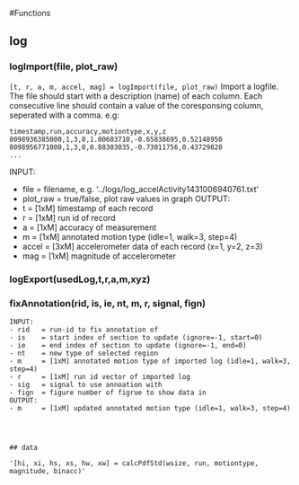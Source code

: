 #Functions

## log

### logImport(file, plot_raw)
```[t, r, a, m, accel, mag] = logImport(file, plot_raw)```
Import a logfile. The file should start with a description (name) of each column. Each consecutive line should contain a value of the coresponsing column, seperated with a comma. e.g:
```
timestamp,run,accuracy,motiontype,x,y,z
8098936385000,1,3,0,1.00603710,-0.65838695,0.52148950
8098956771000,1,3,0,0.88303035,-0.73011756,0.43729820
...
```
INPUT:
- file     = filename, e.g. '../logs/log_accelActivity1431006940761.txt'
- plot_raw = true/false, plot raw values in graph
OUTPUT:
- t        = [1xM] timestamp of each record
- r        = [1xM] run id of record
- a        = [1xM] accuracy of measurement
- m        = [1xM] annotated motion type (idle=1, walk=3, step=4)
- accel    = [3xM] accelerometer data of each record (x=1, y=2, z=3)
- mag      = [1xM] magnitude of accelerometer


### logExport(usedLog,t,r,a,m,xyz) 

### fixAnnotation(rid, is, ie, nt, m, r, signal, fign)
```[m] = fixAnnotation(rid, is, ie, nt, m, r, sig)
INPUT:
- rid   = run-id to fix annotation of
- is    = start index of section to update (ignore=-1, start=0)
- ie    = end index of section to update (ignore=-1, end=0)
- nt    = new type of selected region
- m     = [1xM] annotated motion type of imported log (idle=1, walk=3, step=4)
- r     = [1xM] run id vector of imported log
- sig   = signal to use annoation with
- fign  = figure number of figrue to show data in
OUTPUT:
- m     = [1xM] updated annotated motion type (idle=1, walk=3, step=4)




## data

'[hi, xi, hs, xs, hw, xw] = calcPdfStd(wsize, run, motiontype, magnitude, binacc)'


